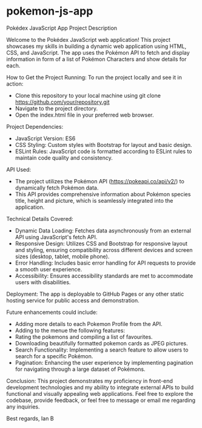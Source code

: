 # pokemon-js-app

Pokédex JavaScript App
Project Description

Welcome to the Pokédex JavaScript web application! This project showcases my skills in building a dynamic web application using HTML, CSS, and JavaScript. 
The app uses the Pokémon API to fetch and display information in form of a list of Pokémon Characters and show details for each.

How to Get the Project Running:
To run the project locally and see it in action:
- Clone this repository to your local machine using git clone https://github.com/your/repository.git
- Navigate to the project directory.
- Open the index.html file in your preferred web browser.

Project Dependencies:
- JavaScript Version: ES6
- CSS Styling: Custom styles with Bootstrap for layout and basic design.
- ESLint Rules: JavaScript code is formatted according to ESLint rules to maintain code quality and consistency.

API Used:
- The project utilizes the Pokémon API (https://pokeapi.co/api/v2/) to dynamically fetch Pokémon data. 
- This API provides comprehensive information about Pokémon species title, height and picture, which is seamlessly integrated into the application.

Technical Details Covered:
- Dynamic Data Loading: Fetches data asynchronously from an external API using JavaScript's fetch API.
- Responsive Design: Utilizes CSS and Bootstrap for responsive layout and styling, ensuring compatibility across different devices and screen sizes (desktop, tablet, mobile phone).
- Error Handling: Includes basic error handling for API requests to provide a smooth user experience.
- Accessibility: Ensures accessibility standards are met to accommodate users with disabilities.

Deployment: The app is deployable to GitHub Pages or any other static hosting service for public access and demonstration.

Future enhancements could include: 
- Adding more details to each Pokemon Profile from the API.
- Adding to the menue the following features:
- Rating the pokemons and compiling a list of favourites.
- Downloading beautifully formatted pokemon cards as JPEG pictures.
- Search Functionality: Implementing a search feature to allow users to search for a specific Pokémon.
- Pagination: Enhancing the user experience by implementing pagination for navigating through a large dataset of Pokémons.

Conclusion:
This project demonstrates my proficiency in front-end development technologies and my ability to integrate external APIs to build functional and visually appealing web applications. 
Feel free to explore the codebase, provide feedback, or feel free to message or email me regarding any inquiries.

Best regards, Ian B